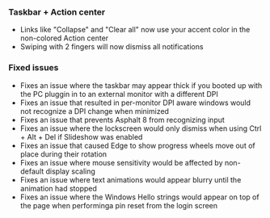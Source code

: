 ### Taskbar + Action center
- Links like "Collapse" and "Clear all" now use your accent color in the non-colored Action center
- Swiping with 2 fingers will now dismiss all notifications

### Fixed issues
- Fixes an issue where the taskbar may appear thick if you booted up with the PC pluggin in to an external monitor with a different DPI
- Fixes an issue that resulted in per-monitor DPI aware windows would not recognize a DPI change when minimized
- Fixes an issue that prevents Asphalt 8 from recognizing input
- Fixes an issue where the lockscreen would only dismiss when using Ctrl + Alt + Del if Slideshow was enabled
- Fixes an issue that caused Edge to show progress wheels move out of place during their rotation
- Fixes an issue where mouse sensitivity would be affected by non-default display scaling
- Fixes an issue where text animations would appear blurry until the animation had stopped
- Fixes an issue where the Windows Hello strings would appear on top of the page when performinga pin reset from the login screen